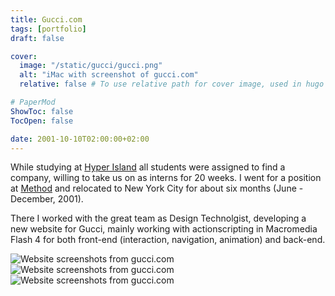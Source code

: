 ```yaml
---
title: Gucci.com
tags: [portfolio]
draft: false

cover:
  image: "/static/gucci/gucci.png"
  alt: "iMac with screenshot of gucci.com"
  relative: false # To use relative path for cover image, used in hugo Page-bundles

# PaperMod
ShowToc: false
TocOpen: false

date: 2001-10-10T02:00:00+02:00
---
```



While studying at [Hyper Island](http://www.hyperisland.com) all students were assigned to find a company, willing to take us on as interns for 20 weeks. I went for a position at [Method](http://www.method.com) and relocated to New York City for about six months (June - December, 2001).

There I worked with the great team as Design Technolgist, developing a new website for Gucci, mainly working with actionscripting in Macromedia Flash 4 for both front-end (interaction, navigation, animation) and back-end.

![Website screenshots from gucci.com](fredrikaverpil.github.io/obsidian/static/gucci/website01.png)
![Website screenshots from gucci.com](fredrikaverpil.github.io/obsidian/static/gucci/website02.png)
![Website screenshots from gucci.com](fredrikaverpil.github.io/obsidian/static/gucci/website03.png)
